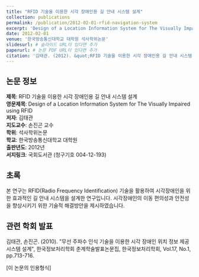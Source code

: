 ```yaml
---
title: "RFID 기술을 이용한 시각 장애인용 길 안내 시스템 설계"
collection: publications
permalink: /publication/2012-02-01-rfid-navigation-system
excerpt: 'Design of a Location Information System for The Visually Impaired using RFID'
date: 2012-02-01
venue: '한국방송통신대학교 대학원 석사학위논문'
slidesurl: # 슬라이드 URL이 있다면 추가
paperurl: # 논문 PDF URL이 있다면 추가
citation: '김태관. (2012). &quot;RFID 기술을 이용한 시각 장애인용 길 안내 시스템 설계.&quot; <i>한국방송통신대학교 대학원 석사학위논문</i>. 지도교수: 손진곤.'
---
```


## 논문 정보

**제목**: RFID 기술을 이용한 시각 장애인용 길 안내 시스템 설계  
**영문제목**: Design of a Location Information System for The Visually Impaired using RFID  
**저자**: 김태관  
**지도교수**: 손진곤 교수  
**학위**: 석사학위논문  
**학교**: 한국방송통신대학교 대학원  
**출판년도**: 2012년  
**서지링크**: 국회도서관 (청구기호 004-12-193)  

## 초록

본 연구는 RFID(Radio Frequency Identification) 기술을 활용하여 시각장애인을 위한 효과적인 길 안내 시스템을 설계한 연구입니다. 시각장애인의 이동 편의성과 안전성을 향상시키기 위한 기술적 해결방안을 제시하였습니다.

## 관련 학회 발표

김태관, 손진곤. (2010). "무선 주파수 인식 기술을 이용한 시각 장애인 위치 정보 제공 시스템 설계", 한국정보처리학회 춘계학술발표논문집, 한국정보처리학회, Vol.17, No.1, pp.713-716.

[이 논문의 인용형식]